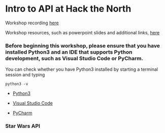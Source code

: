 # Intro to API at Hack the North

Workshop recording [here](https://www.youtube.com/watch?v=Fpc7Lp5oEkU&feature=youtu.be&ab_channel=HacktheNorth)

Workshop resources, such as powerpoint slides and additional links, [here](https://drive.google.com/drive/folders/1wET21sxRq5IKgV6X_ln8H2rmP81aZqXk?usp=sharing)

### Before beginning this workshop, please ensure that you have installed Python3 and an IDE that supports Python development, such as Visual Studio Code or PyCharm. 

You can check whether you have Python3 installed by starting a terminal session and typing
```
python3 -v
```

* [Python3](https://realpython.com/installing-python/)

* [Visual Studio Code](https://code.visualstudio.com/)

* [PyCharm](https://www.jetbrains.com/pycharm/)

### Star Wars API